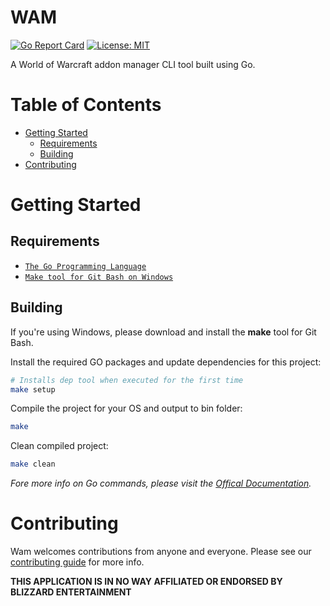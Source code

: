 # WAM
[![Go Report Card](https://goreportcard.com/badge/github.com/salindersidhu/wam)](https://goreportcard.com/report/github.com/salindersidhu/wam)
[![License: MIT](https://img.shields.io/badge/License-MIT-yellow.svg)](/LICENSE.md)

A World of Warcraft addon manager CLI tool built using Go.

# Table of Contents
* [Getting Started](#getting-started)
    * [Requirements](#requirements)
    * [Building](#building)
* [Contributing](#contributing)

# Getting Started

## Requirements
* [`The Go Programming Language`](https://golang.org/)
* [`Make tool for Git Bash on Windows`](https://gist.github.com/evanwill/0207876c3243bbb6863e65ec5dc3f058)

## Building
If you're using Windows, please download and install the **make** tool for Git Bash.

Install the required GO packages and update dependencies for this project:
```bash
# Installs dep tool when executed for the first time
make setup
```

Compile the project for your OS and output to bin folder:
```bash
make
```

Clean compiled project:
```bash
make clean
```

*Fore more info on Go commands, please visit the [Offical Documentation](https://golang.org/cmd/go/#hdr-Compile_packages_and_dependencies).*

# Contributing
Wam welcomes contributions from anyone and everyone. Please see our [contributing guide](/CONTRIBUTING.md) for more info.

**THIS APPLICATION IS IN NO WAY AFFILIATED OR ENDORSED BY BLIZZARD ENTERTAINMENT**
